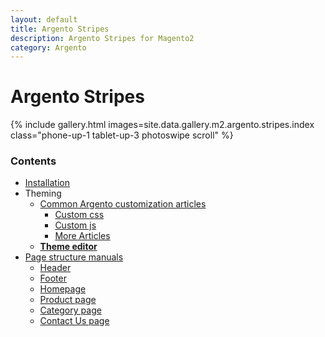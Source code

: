 ```yaml
---
layout: default
title: Argento Stripes
description: Argento Stripes for Magento2
category: Argento
---
```


# Argento Stripes

{% include gallery.html images=site.data.gallery.m2.argento.stripes.index class="phone-up-1 tablet-up-3 photoswipe scroll" %}

### Contents

 -  [Installation](/m2/argento/installation/)
 -  Theming
    -  [Common Argento customization articles](/m2/argento/customization/)
       - [Custom css](/m2/argento/customization/custom-css/)
       - [Custom js](/m2/argento/customization/custom-js/)
       - [More Articles](/m2/argento/customization/)
    -  [**Theme editor**](theme-editor/)
 -  [Page structure manuals](page-structure/)
    -  [Header](page-structure/header/)
    -  [Footer](page-structure/footer/)
    -  [Homepage](page-structure/homepage/)
    -  [Product page](page-structure/product-page/)
    -  [Category page](page-structure/category-page/)
    -  [Contact Us page](page-structure/contact-us/)
